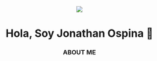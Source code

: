 
<div align="center"> 
<img src="https://media.giphy.com/media/26tn33aiTi1jkl6H6/giphy.gif">
  <h1 align="center">Hola, Soy Jonathan Ospina 👋</h1>

  ### ABOUT ME 
